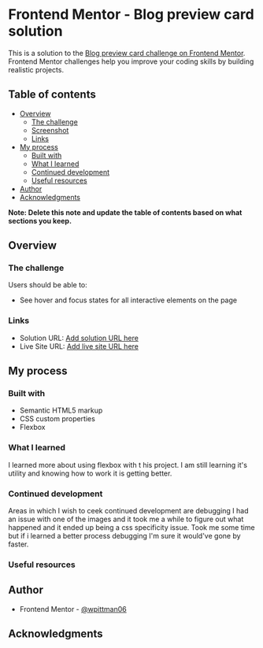 # Frontend Mentor - Blog preview card solution

This is a solution to the [Blog preview card challenge on Frontend Mentor](https://www.frontendmentor.io/challenges/blog-preview-card-ckPaj01IcS). Frontend Mentor challenges help you improve your coding skills by building realistic projects. 

## Table of contents

- [Overview](#overview)
  - [The challenge](#the-challenge)
  - [Screenshot](#screenshot)
  - [Links](#links)
- [My process](#my-process)
  - [Built with](#built-with)
  - [What I learned](#what-i-learned)
  - [Continued development](#continued-development)
  - [Useful resources](#useful-resources)
- [Author](#author)
- [Acknowledgments](#acknowledgments)

**Note: Delete this note and update the table of contents based on what sections you keep.**

## Overview

### The challenge

Users should be able to:

- See hover and focus states for all interactive elements on the page

### Links

- Solution URL: [Add solution URL here](https://your-solution-url.com)
- Live Site URL: [Add live site URL here](https://your-live-site-url.com)

## My process

### Built with

- Semantic HTML5 markup
- CSS custom properties
- Flexbox


### What I learned

I learned more about using flexbox with t his project. I am still learning it's utility and knowing how to work it is getting better.

### Continued development

Areas in which I wish to ceek continued development are debugging I had an issue with one of the images and it took me a while to figure out what happened and it ended up being a css specificity issue. Took me some time but if i learned a better process debugging I'm sure it would've gone by faster.

### Useful resources


## Author

- Frontend Mentor - [@wpittman06](https://www.frontendmentor.io/profile/wpittman06)


## Acknowledgments


